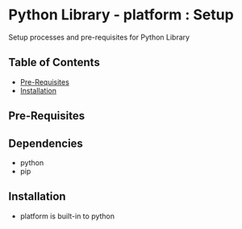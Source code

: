 # Python Library - platform : Setup

Setup processes and pre-requisites for Python Library

## Table of Contents
+ [Pre-Requisites](#pre-requisites)
+ [Installation](#installation)

## Pre-Requisites

## Dependencies
+ python
+ pip

## Installation
- platform is built-in to python

